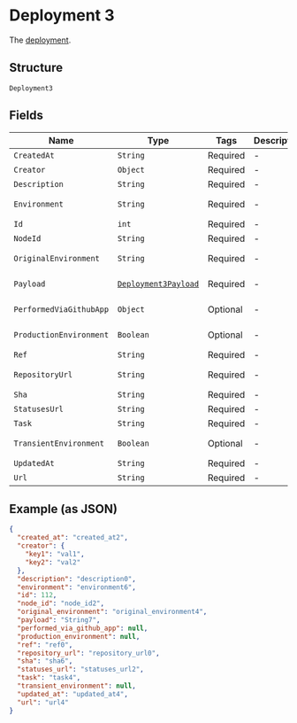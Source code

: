 
# Deployment 3

The [deployment](https://docs.github.com/rest/reference/deployments#list-deployments).

## Structure

`Deployment3`

## Fields

| Name | Type | Tags | Description | Getter | Setter |
|  --- | --- | --- | --- | --- | --- |
| `CreatedAt` | `String` | Required | - | String getCreatedAt() | setCreatedAt(String createdAt) |
| `Creator` | `Object` | Required | - | Object getCreator() | setCreator(Object creator) |
| `Description` | `String` | Required | - | String getDescription() | setDescription(String description) |
| `Environment` | `String` | Required | - | String getEnvironment() | setEnvironment(String environment) |
| `Id` | `int` | Required | - | int getId() | setId(int id) |
| `NodeId` | `String` | Required | - | String getNodeId() | setNodeId(String nodeId) |
| `OriginalEnvironment` | `String` | Required | - | String getOriginalEnvironment() | setOriginalEnvironment(String originalEnvironment) |
| `Payload` | [`Deployment3Payload`]($m/Deployment3Payload) | Required | - | Deployment3Payload getPayload() | setPayload(Deployment3Payload payload) |
| `PerformedViaGithubApp` | `Object` | Optional | - | Object getPerformedViaGithubApp() | setPerformedViaGithubApp(Object performedViaGithubApp) |
| `ProductionEnvironment` | `Boolean` | Optional | - | Boolean getProductionEnvironment() | setProductionEnvironment(Boolean productionEnvironment) |
| `Ref` | `String` | Required | - | String getRef() | setRef(String ref) |
| `RepositoryUrl` | `String` | Required | - | String getRepositoryUrl() | setRepositoryUrl(String repositoryUrl) |
| `Sha` | `String` | Required | - | String getSha() | setSha(String sha) |
| `StatusesUrl` | `String` | Required | - | String getStatusesUrl() | setStatusesUrl(String statusesUrl) |
| `Task` | `String` | Required | - | String getTask() | setTask(String task) |
| `TransientEnvironment` | `Boolean` | Optional | - | Boolean getTransientEnvironment() | setTransientEnvironment(Boolean transientEnvironment) |
| `UpdatedAt` | `String` | Required | - | String getUpdatedAt() | setUpdatedAt(String updatedAt) |
| `Url` | `String` | Required | - | String getUrl() | setUrl(String url) |

## Example (as JSON)

```json
{
  "created_at": "created_at2",
  "creator": {
    "key1": "val1",
    "key2": "val2"
  },
  "description": "description0",
  "environment": "environment6",
  "id": 112,
  "node_id": "node_id2",
  "original_environment": "original_environment4",
  "payload": "String7",
  "performed_via_github_app": null,
  "production_environment": null,
  "ref": "ref0",
  "repository_url": "repository_url0",
  "sha": "sha6",
  "statuses_url": "statuses_url2",
  "task": "task4",
  "transient_environment": null,
  "updated_at": "updated_at4",
  "url": "url4"
}
```

